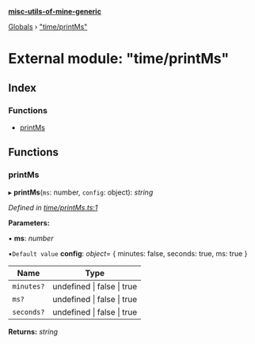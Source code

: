 **[misc-utils-of-mine-generic](../README.md)**

[Globals](../globals.md) › ["time/printMs"](_time_printms_.md)

# External module: "time/printMs"

## Index

### Functions

* [printMs](_time_printms_.md#printms)

## Functions

###  printMs

▸ **printMs**(`ms`: number, `config`: object): *string*

*Defined in [time/printMs.ts:1](https://github.com/cancerberoSgx/misc-utils-of-mine/blob/dbc2d8a/misc-utils-of-mine-generic/src/time/printMs.ts#L1)*

**Parameters:**

▪ **ms**: *number*

▪`Default value`  **config**: *object*=  { minutes: false, seconds: true, ms: true }

Name | Type |
------ | ------ |
`minutes?` | undefined \| false \| true |
`ms?` | undefined \| false \| true |
`seconds?` | undefined \| false \| true |

**Returns:** *string*